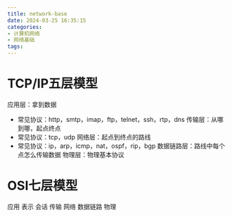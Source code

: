 ```yaml
---
title: network-base
date: 2024-03-25 16:35:15
categories:
- 计算机网络
- 网络基础
tags:
---
```


# TCP/IP五层模型
应用层：拿到数据
- 常见协议：http，smtp，imap，ftp，telnet，ssh，rtp，dns
传输层：从哪到哪，起点终点
- 常见协议：tcp，udp
网络层：起点到终点的路线
- 常见协议：ip，arp，icmp，nat，ospf，rip，bgp
数据链路层：路线中每个点怎么传输数据
物理层：物理基本协议

# OSI七层模型
应用
表示
会话
传输
网络
数据链路
物理